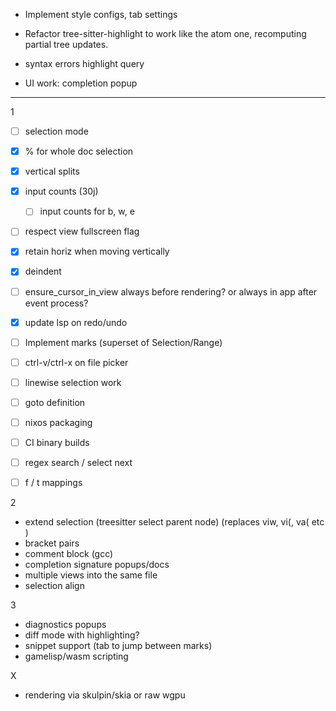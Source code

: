 - Implement style configs, tab settings
- Refactor tree-sitter-highlight to work like the atom one, recomputing partial tree updates.
- syntax errors highlight query

- UI work: completion popup


------

1
- [ ] selection mode
- [x] % for whole doc selection
- [x] vertical splits
- [x] input counts (30j)
  - [ ] input counts for b, w, e
- [ ] respect view fullscreen flag
- [x] retain horiz when moving vertically
- [x] deindent
- [ ] ensure_cursor_in_view always before rendering? or always in app after event process?
- [x] update lsp on redo/undo
- [ ] Implement marks (superset of Selection/Range)
- [ ] ctrl-v/ctrl-x on file picker
- [ ] linewise selection work
- [ ] goto definition
- [ ] nixos packaging
- [ ] CI binary builds

- [ ] regex search / select next
- [ ] f / t mappings


2
- extend selection (treesitter select parent node) (replaces viw, vi(, va( etc )
- bracket pairs
- comment block (gcc)
- completion signature popups/docs
- multiple views into the same file
- selection align

3
- diagnostics popups
- diff mode with highlighting?
- snippet support (tab to jump between marks)
- gamelisp/wasm scripting

X
- rendering via skulpin/skia or raw wgpu
